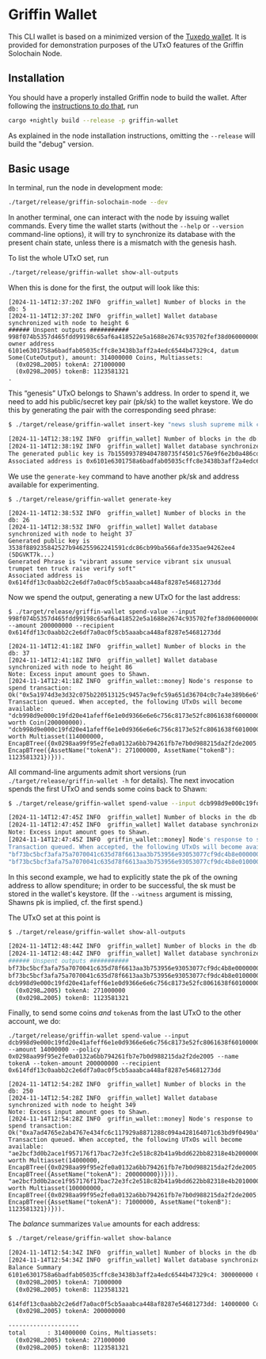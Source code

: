 Griffin Wallet
==============

This CLI wallet is based on a minimized version of the [Tuxedo wallet](https://github.com/Off-Narrative-Labs/Tuxedo/tree/main/wallet). It is provided for demonstration purposes of the UTxO features of the Griffin Solochain Node.

## Installation

You should have a properly installed Griffin node to build the wallet. After following the [instructions to do that](https://github.com/txpipe/griffin/blob/main/README.md#installation), run

```bash
cargo +nightly build --release -p griffin-wallet
```

As explained in the node installation instructions, omitting the `--release` will build the "debug" version.

## Basic usage

In terminal, run the node in development mode:

```bash
./target/release/griffin-solochain-node --dev
```

In another terminal, one can interact with the node by issuing wallet commands. Every time the wallet starts (without the `--help` or `--version` command-line options), it will try to synchronize its database with the present chain state, unless there is a mismatch with the genesis hash.

To list the whole UTxO set, run

```bash
./target/release/griffin-wallet show-all-outputs
```

When this is done for the first, the output will look like this:

```
[2024-11-14T12:37:20Z INFO  griffin_wallet] Number of blocks in the db: 5
[2024-11-14T12:37:20Z INFO  griffin_wallet] Wallet database synchronized with node to height 6
###### Unspent outputs ###########
998f074b5357d465fdd99198c65af6a418522e5a1688e2674c935702fef38d0600000000: owner address 6101e6301758a6badfab05035cffc8e3438b3aff2a4edc6544b47329c4, datum Some(CuteOutput), amount: 314000000 Coins, Multiassets:
  (0x0298…2005) tokenA: 271000000
  (0x0298…2005) tokenB: 1123581321
.
```
This “genesis” UTxO belongs to Shawn's address. In order to spend it, we need to add his public/secret key pair (pk/sk) to the wallet keystore. We do this by generating the pair with the corresponding seed phrase:

```bash
$ ./target/release/griffin-wallet insert-key "news slush supreme milk chapter athlete soap sausage put clutch what kitten"

[2024-11-14T12:38:19Z INFO  griffin_wallet] Number of blocks in the db: 6
[2024-11-14T12:38:19Z INFO  griffin_wallet] Wallet database synchronized with node to height 26
The generated public key is 7b155093789404780735f4501c576e9f6e2b0a486cdec70e03e1ef8b9ef99274 (5Er65XH4...)
Associated address is 0x6101e6301758a6badfab05035cffc8e3438b3aff2a4edc6544b47329c4
```

We use the `generate-key` command to have another pk/sk and address available for experimenting.

```
$ ./target/release/griffin-wallet generate-key

[2024-11-14T12:38:53Z INFO  griffin_wallet] Number of blocks in the db: 26
[2024-11-14T12:38:53Z INFO  griffin_wallet] Wallet database synchronized with node to height 37
Generated public key is 3538f889235842527b946255962241591cdc86cb99ba566afde335ae94262ee4 (5DGVKT7k...)
Generated Phrase is "vibrant assume service vibrant six unusual trumpet ten truck raise verify soft"
Associated address is 0x614fdf13c0aabb2c2e6df7a0ac0f5cb5aaabca448af8287e54681273dd
```

Now we spend the output, generating a new UTxO for the last address:

```
$ ./target/release/griffin-wallet spend-value --input 998f074b5357d465fdd99198c65af6a418522e5a1688e2674c935702fef38d0600000000 --amount 200000000 --recipient 0x614fdf13c0aabb2c2e6df7a0ac0f5cb5aaabca448af8287e54681273dd

[2024-11-14T12:41:18Z INFO  griffin_wallet] Number of blocks in the db: 37
[2024-11-14T12:41:18Z INFO  griffin_wallet] Wallet database synchronized with node to height 86
Note: Excess input amount goes to Shawn.
[2024-11-14T12:41:18Z INFO  griffin_wallet::money] Node's response to spend transaction: Ok("0x5a1974d3e3d32c075b220513125c9457ac9efc59a651d36704c0c7a4e389b6e6")
Transaction queued. When accepted, the following UTxOs will become available:
"dcb998d9e000c19fd20e41afeff6e1e0d9366e6e6c756c8173e52fc8061638f600000000" worth Coin(200000000).
"dcb998d9e000c19fd20e41afeff6e1e0d9366e6e6c756c8173e52fc8061638f601000000" worth Multiasset(114000000, EncapBTree({0x0298aa99f95e2fe0a0132a6bb794261fb7e7b0d988215da2f2de2005: EncapBTree({AssetName("tokenA"): 271000000, AssetName("tokenB"): 1123581321})})).
```

All command-line arguments admit short versions (run `./target/release/griffin-wallet -h` for details). The next invocation spends the first UTxO and sends some coins back to Shawn:

```bash
$ ./target/release/griffin-wallet spend-value --input dcb998d9e000c19fd20e41afeff6e1e0d9366e6e6c756c8173e52fc8061638f600000000 --amount 150000000 --witness 3538f889235842527b946255962241591cdc86cb99ba566afde335ae94262ee4

[2024-11-14T12:47:45Z INFO  griffin_wallet] Number of blocks in the db: 184
[2024-11-14T12:47:45Z INFO  griffin_wallet] Wallet database synchronized with node to height 215
Note: Excess input amount goes to Shawn.
[2024-11-14T12:47:45Z INFO  griffin_wallet::money] Node's response to spend transaction: Ok("0xbcc0e3f157c660e022890ea9a8ddf1e7a324dd7ae30496a774d4f04046b5097a")
Transaction queued. When accepted, the following UTxOs will become available:
"bf73bc5bcf3afa75a7070041c635d78f6613aa3b753956e93053077cf9dc4b8e00000000" worth Coin(150000000).
"bf73bc5bcf3afa75a7070041c635d78f6613aa3b753956e93053077cf9dc4b8e01000000" worth Coin(50000000).
```

In this second example, we had to explicitly state the pk of the owning address to allow spenditure; in order to be successful, the sk must be stored in the wallet's keystore. (If the `--witness` argument is missing, Shawns pk is implied, cf. the first spend.)

The UTxO set at this point is

```bash
$ ./target/release/griffin-wallet show-all-outputs

[2024-11-14T12:48:44Z INFO  griffin_wallet] Number of blocks in the db: 215
[2024-11-14T12:48:44Z INFO  griffin_wallet] Wallet database synchronized with node to height 234
###### Unspent outputs ###########
bf73bc5bcf3afa75a7070041c635d78f6613aa3b753956e93053077cf9dc4b8e00000000: owner address 6101e6301758a6badfab05035cffc8e3438b3aff2a4edc6544b47329c4, datum None, amount: 150000000 Coins
bf73bc5bcf3afa75a7070041c635d78f6613aa3b753956e93053077cf9dc4b8e01000000: owner address 6101e6301758a6badfab05035cffc8e3438b3aff2a4edc6544b47329c4, datum None, amount: 50000000 Coins
dcb998d9e000c19fd20e41afeff6e1e0d9366e6e6c756c8173e52fc8061638f601000000: owner address 6101e6301758a6badfab05035cffc8e3438b3aff2a4edc6544b47329c4, datum None, amount: 114000000 Coins, Multiassets:
  (0x0298…2005) tokenA: 271000000
  (0x0298…2005) tokenB: 1123581321

```

Finally, to send some coins *and* `tokenA`s from the last UTxO to the other account, we do:
```
./target/release/griffin-wallet spend-value --input dcb998d9e000c19fd20e41afeff6e1e0d9366e6e6c756c8173e52fc8061638f601000000 --amount 14000000 --policy 0x0298aa99f95e2fe0a0132a6bb794261fb7e7b0d988215da2f2de2005 --name tokenA --token-amount 200000000 --recipient 0x614fdf13c0aabb2c2e6df7a0ac0f5cb5aaabca448af8287e54681273dd

[2024-11-14T12:54:28Z INFO  griffin_wallet] Number of blocks in the db: 250
[2024-11-14T12:54:28Z INFO  griffin_wallet] Wallet database synchronized with node to height 349
Note: Excess input amount goes to Shawn.
[2024-11-14T12:54:28Z INFO  griffin_wallet::money] Node's response to spend transaction: Ok("0xa7ad4765e2ab4767e434fc6c117929a8871288c094a428164071c63bd9f0490a")
Transaction queued. When accepted, the following UTxOs will become available:
"ae2bcf3d0b2ace1f957176f17bac72e3fc2e518c82b41a9bdd622bb82318e4b200000000" worth Multiasset(14000000, EncapBTree({0x0298aa99f95e2fe0a0132a6bb794261fb7e7b0d988215da2f2de2005: EncapBTree({AssetName("tokenA"): 200000000})})).
"ae2bcf3d0b2ace1f957176f17bac72e3fc2e518c82b41a9bdd622bb82318e4b201000000" worth Multiasset(100000000, EncapBTree({0x0298aa99f95e2fe0a0132a6bb794261fb7e7b0d988215da2f2de2005: EncapBTree({AssetName("tokenA"): 71000000, AssetName("tokenB"): 1123581321})})).
```

The *balance* summarizes `Value` amounts for each address:

```bash
$ ./target/release/griffin-wallet show-balance

[2024-11-14T12:54:34Z INFO  griffin_wallet] Number of blocks in the db: 349
[2024-11-14T12:54:34Z INFO  griffin_wallet] Wallet database synchronized with node to height 351
Balance Summary
6101e6301758a6badfab05035cffc8e3438b3aff2a4edc6544b47329c4: 300000000 Coins, Multiassets:
  (0x0298…2005) tokenA: 71000000
  (0x0298…2005) tokenB: 1123581321

614fdf13c0aabb2c2e6df7a0ac0f5cb5aaabca448af8287e54681273dd: 14000000 Coins, Multiassets:
  (0x0298…2005) tokenA: 200000000

--------------------
total      : 314000000 Coins, Multiassets:
  (0x0298…2005) tokenA: 271000000
  (0x0298…2005) tokenB: 1123581321
```

